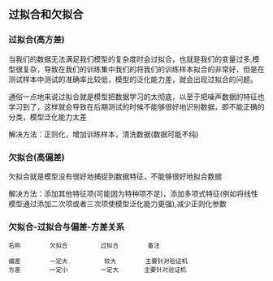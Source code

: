 ## 过拟合和欠拟合

### 过拟合(高方差)

  当我们的数据无法满足我们模型的复杂度时会过拟合，也就是我们的变量过多,模型很复杂，导致在我们的训练集中我们的将我们的训练样本拟合的非常好，但是在测试样本中测试的准确率比较低，模型的泛化能力差，就会出现过拟合的问题。
  
  通俗一点地来说过拟合就是模型把数据学习的太彻底，以至于把噪声数据的特征也学习到了，这样就会导致在后期测试的时候不能够很好地识别数据，即不能正确的分类，模型泛化能力太差
  
  解决方法：正则化，增加训练样本，清洗数据(数据可能不纯)


### 欠拟合(高偏差)

  欠拟合就是模型没有很好地捕捉到数据特征，不能够很好地拟合数据

  解决方法：添加其他特征项(可能因为特种项不足)，添加多项式特征(例如将线性模型通过添加二次项或者三次项使模型泛化能力更强),减少正则化参数




### 欠拟合-过拟合与偏差-方差关系

    名称        欠拟合         过拟合        备注

    偏差        一定大          较大        主要针对验证机
    方差        一定小         一定大       主要针对验证机





